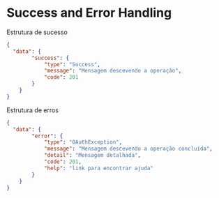 # Success and Error Handling

<span>Estrutura de sucesso</span>

```json
{
  "data": {
		"success": {
			"type": "Success",
			"message": "Mensagem descevendo a operação",
			"code": 201
		}
	}
}
```

<span>Estrutura de erros</span>

```json
{
  "data": {
		"error": {
			"type": "OAuthException",
			"message": "Mensagem descevendo a operação concluída",
			"detail": "Mensagem detalhada",
			"code": 201,
			"help": "link para encontrar ajuda"
		}
	}
}
```
